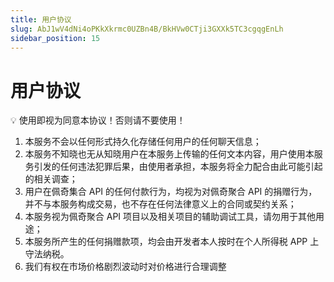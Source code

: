 ```yaml
---
title: 用户协议
slug: AbJ1wV4dNi4oPKkXkrmc0UZBn4B/BkHVw0CTji3GXXk5TC3cgqgEnLh
sidebar_position: 15
---
```



# 用户协议

<div class="callout callout-bg-2 callout-border-2">
<p>💡 使用即视为同意本协议！否则请不要使用！</p>
</div>

1. 本服务不会以任何形式持久化存储任何用户的任何聊天信息；
2. 本服务不知晓也无从知晓用户在本服务上传输的任何文本内容，用户使用本服务引发的任何违法犯罪后果，由使用者承担，本服务将全力配合由此可能引起的相关调查；
3. 用户在佩奇集合 API 的任何付款行为，均视为对佩奇聚合 API 的捐赠行为，并不与本服务构成交易，也不存在任何法律意义上的合同或契约关系；
4. 本服务视为佩奇聚合 API 项目以及相关项目的辅助调试工具，请勿用于其他用途；
5. 本服务所产生的任何捐赠款项，均会由开发者本人按时在个人所得税 APP 上守法纳税。
6. 我们有权在市场价格剧烈波动时对价格进行合理调整

